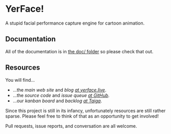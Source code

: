 YerFace!
========
A stupid facial performance capture engine for cartoon animation.

Documentation
-------------

All of the documentation is in [the doc/ folder](doc/) so please check that out.

Resources
---------

You will find...
- ...the _main web site_ and _blog [at yerface.live](http://yerface.live/)_.
- ...the _source code_ and _issue queue [at GitHub](https://github.com/markleybros/yer-face)_.
- ...our _kanban board_ and _backlog [at Taiga](https://tree.taiga.io/project/markleybros-yerface/)_.

Since this project is still in its infancy, unfortunately resources are still rather sparse. Please feel free to think of that as an opportunity to get involved!

Pull requests, issue reports, and conversation are all welcome.

